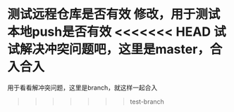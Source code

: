 测试远程仓库是否有效
修改，用于测试本地push是否有效
<<<<<<< HEAD
试试解决冲突问题吧，这里是master，合入合入
=======
用于看看解冲突问题，这里是branch，就这样一起合入
>>>>>>> test-branch
